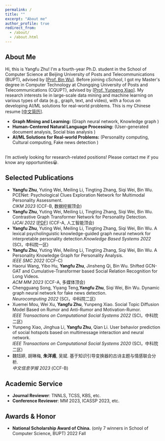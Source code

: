 ```yaml
---
permalink: /
title: ""
excerpt: "About me"
author_profile: true
redirect_from: 
  - /about/
  - /about.html
---
```


About Me
------
Hi, this is Yangfu Zhu! I'm a fourth-year Ph.D. student in the School of Computer Science at Beijing University of Posts and Telecommunications (BUPT), advised by [<a href='https://scholar.google.com/citations?hl=zh-CN&user=qCf-504AAAAJ'>Prof. Bin Wu</a>]. Before joining cSchool, I got my Master's degree in Computer Technology  at Chongqing University of Posts and Telecommunications (CQUPT), advised by [<a href='https://scholar.google.com/citations?user=zQ-C7wwAAAAJ&hl=zh-CN'>Prof. Yunpeng Xiao</a>]. My research interests lie in large-scale data mining and machine learning on various types of data (e.g., graph, text, and video), with a focus on developing AI/ML solutions for real-world problems.  This is my Chinese resume  [<a href='/files/zyf_cv.pdf' >中文简历</a>].  <br>
- **Graph Mining and Learning:** (Graph neural network, Knowledge graph )
- **Human-Centered Natural Language Processing:** (User-generated document analysis, Social bias analysis )   
- **AI/ML Solutions for Real-world Problems:** (Personality computing, Cultural computing, Fake news detection )
<br>     
I’m actively looking for research-related positions! Please contact me if you know any opportunities😀.

Selected Publications
------
- **Yangfu Zhu**, Yuting Wei, Meiling Li, Tingting Zhang, Siqi Wei, Bin Wu. PCENet: Psychological Clues Exploration Network for Multimodal Personality Assessment.<br>
_CIKM 2023_ (CCF-B, 数据挖掘顶会)<br>
- **Yangfu Zhu**, Yuting Wei, Meiling Li, Tingting Zhang, Siqi Wei, Bin Wu. Contrastive Graph Transformer Network for Personality Detection.<br> _IJCAI 2022_ [<a href='https://www.ijcai.org/proceedings/2022/0633.pdf'>PDF</a>] (CCF-A, 人工智能顶会)<br>
- **Yangfu Zhu**, Yuting Wei, Meiling Li, Tingting Zhang, Siqi Wei, Bin Wu. A lexical psycholinguistic knowledge-guided graph neural network for interpretable personality detection._Knowledge Based Systems 2022_ <br> (SCI，中科院一区)<br>
- **Yangfu Zhu**, Yuting Wei, Meiling Li, Tingting Zhang, Siqi Wei, Bin Wu. A Personality Knowledge Graph for Personality Analysis.<br> _IEEE SMC 2022_ (CCF-C) <br>
- Haorui Wang, Yibo Hu, **Yangfu Zhu**, Jinsheng Qi, Bin Wu. Shifted GCN-GAT and Cumulative-Transformer based Social Relation Recognition for Long Videos.<br> _ACM MM 2023_ (CCF-A, 多媒体顶会) <br>
- Chengguang Song, Yiyang Teng,**Yangfu Zhu**, Siqi Wei, Bin Wu. Dynamic graph neural network for fake news detection.  <br>_Neurocomputing 2022_ (SCI，中科院二区)<br>
- Xuemei Mou, Wei Xu, **Yangfu Zhu**, Yunpeng Xiao. Social Topic Diffusion Model Based on Rumor and Anti-Rumor and Motivation-Rumor. <br>_IEEE Transactions on Computational Social Systems 2022_ (SCI，中科院二区) <br>
- Yunpeng Xiao, Jinghua Li, **Yangfu Zhu**, Qian Li. User behavior prediction of social hotspots based on multimessage interaction and neural network.<br> _IEEE Transactions on Computational Social Systems 2020_ (SCI，中科院二区) <br>
- 魏钰婷, 胡琳梅, **朱洋甫**, 吴斌. 基于知识引导变换器的古诗主题与情感联合分析.<br> _中文信息学报 2023_ (CCF-B) <br>

Academic Service
------
- **Journal Reviewer**: TNNLS, TCSS, KBS, etc.
- **Conference Reviewer**: MM 2023, ICASSP 2023, etc.

Awards & Honor
------
- **National Scholarship Award of China.** (only 7 winners in School of Computer Science, BUPT)            2022 Fall



